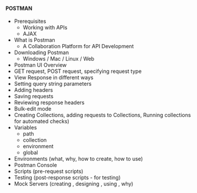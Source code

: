 #### POSTMAN

- Prerequisites
    - Working with APIs
    - AJAX
- What is Postman
    - A Collaboration Platform for API Development
- Downloading Postman
    - Windows / Mac / Linux / Web
- Postman UI Overview
- GET request, POST request, specifying request type
- View Response in different ways
- Setting query string parameters
- Adding headers
- Saving requests
- Reviewing response headers
- Bulk-edit mode
- Creating Collections, adding requests to Collections, Running collections for automated checks)
- Variables 
    - path
    - collection
    - environment
    - global
- Environments (what, why, how to create, how to use)
- Postman Console
- Scripts (pre-request scripts)
- Testing (post-response scripts - for testing)
- Mock Servers (creating , designing , using , why)
